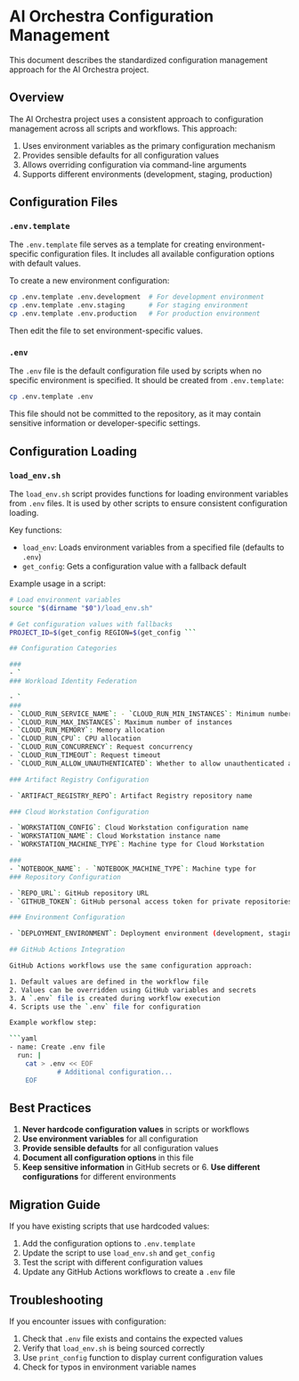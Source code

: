 # AI Orchestra Configuration Management

This document describes the standardized configuration management approach for the AI Orchestra project.

## Overview

The AI Orchestra project uses a consistent approach to configuration management across all scripts and workflows. This approach:

1. Uses environment variables as the primary configuration mechanism
2. Provides sensible defaults for all configuration values
3. Allows overriding configuration via command-line arguments
4. Supports different environments (development, staging, production)

## Configuration Files

### `.env.template`

The `.env.template` file serves as a template for creating environment-specific configuration files. It includes all available configuration options with default values.

To create a new environment configuration:

```bash
cp .env.template .env.development  # For development environment
cp .env.template .env.staging      # For staging environment
cp .env.template .env.production   # For production environment
```

Then edit the file to set environment-specific values.

### `.env`

The `.env` file is the default configuration file used by scripts when no specific environment is specified. It should be created from `.env.template`:

```bash
cp .env.template .env
```

This file should not be committed to the repository, as it may contain sensitive information or developer-specific settings.

## Configuration Loading

### `load_env.sh`

The `load_env.sh` script provides functions for loading environment variables from `.env` files. It is used by other scripts to ensure consistent configuration loading.

Key functions:

- `load_env`: Loads environment variables from a specified file (defaults to `.env`)
- `get_config`: Gets a configuration value with a fallback default

Example usage in a script:

```bash
# Load environment variables
source "$(dirname "$0")/load_env.sh"

# Get configuration values with fallbacks
PROJECT_ID=$(get_config REGION=$(get_config ```

## Configuration Categories

###
- `
### Workload Identity Federation

- `
###
- `CLOUD_RUN_SERVICE_NAME`: - `CLOUD_RUN_MIN_INSTANCES`: Minimum number of instances
- `CLOUD_RUN_MAX_INSTANCES`: Maximum number of instances
- `CLOUD_RUN_MEMORY`: Memory allocation
- `CLOUD_RUN_CPU`: CPU allocation
- `CLOUD_RUN_CONCURRENCY`: Request concurrency
- `CLOUD_RUN_TIMEOUT`: Request timeout
- `CLOUD_RUN_ALLOW_UNAUTHENTICATED`: Whether to allow unauthenticated access

### Artifact Registry Configuration

- `ARTIFACT_REGISTRY_REPO`: Artifact Registry repository name

### Cloud Workstation Configuration

- `WORKSTATION_CONFIG`: Cloud Workstation configuration name
- `WORKSTATION_NAME`: Cloud Workstation instance name
- `WORKSTATION_MACHINE_TYPE`: Machine type for Cloud Workstation

###
- `NOTEBOOK_NAME`: - `NOTEBOOK_MACHINE_TYPE`: Machine type for
### Repository Configuration

- `REPO_URL`: GitHub repository URL
- `GITHUB_TOKEN`: GitHub personal access token for private repositories

### Environment Configuration

- `DEPLOYMENT_ENVIRONMENT`: Deployment environment (development, staging, production)

## GitHub Actions Integration

GitHub Actions workflows use the same configuration approach:

1. Default values are defined in the workflow file
2. Values can be overridden using GitHub variables and secrets
3. A `.env` file is created during workflow execution
4. Scripts use the `.env` file for configuration

Example workflow step:

```yaml
- name: Create .env file
  run: |
    cat > .env << EOF
            # Additional configuration...
    EOF
```

## Best Practices

1. **Never hardcode configuration values** in scripts or workflows
2. **Use environment variables** for all configuration
3. **Provide sensible defaults** for all configuration values
4. **Document all configuration options** in this file
5. **Keep sensitive information** in GitHub secrets or 6. **Use different configurations** for different environments

## Migration Guide

If you have existing scripts that use hardcoded values:

1. Add the configuration options to `.env.template`
2. Update the script to use `load_env.sh` and `get_config`
3. Test the script with different configuration values
4. Update any GitHub Actions workflows to create a `.env` file

## Troubleshooting

If you encounter issues with configuration:

1. Check that `.env` file exists and contains the expected values
2. Verify that `load_env.sh` is being sourced correctly
3. Use `print_config` function to display current configuration values
4. Check for typos in environment variable names
